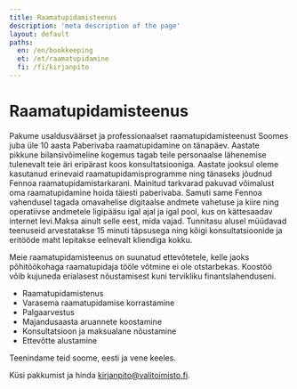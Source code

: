 ```yaml
---
title: Raamatupidamisteenus
description: 'meta description of the page'
layout: default
paths:
  en: /en/bookkeeping
  et: /et/raamatupidamine
  fi: /fi/kirjanpito
---
```


# Raamatupidamisteenus

Pakume usaldusväärset ja professionaalset raamatupidamisteenust Soomes juba üle 10 aasta
Paberivaba raamatupidamine on tänapäev. Aastate pikkune bilansivõimeline kogemus tagab teile personaalse lähenemise tulenevalt teie äri eripärast koos konsultatsiooniga. Aastate jooksul oleme kasutanud erinevaid raamatupidamisprogramme ning tänaseks jõudnud Fennoa raamatupidamistarkarani. Mainitud tarkvarad pakuvad võimalust oma raamatupidamine hoida täiesti paberivaba. Samuti same Fennoa vahendusel tagada omavahelise digitaalse andmete vahetuse ja kiire ning operatiivse andmetele ligipääsu igal ajal ja igal pool, kus on kättesaadav internet levi.Maksa ainult selle eest, mida vajad. Tunnitasu alusel müüdavad teenuseid arvestatakse 15 minuti täpsusega ning kõigi konsultatsioonide ja eritööde maht lepitakse eelnevalt kliendiga kokku.

Meie raamatupidamisteenus on suunatud ettevõtetele, kelle jaoks põhitöökohaga raamatupidaja tööle võtmine ei ole otstarbekas. Koostöö võib kujuneda erialasest nõustamisest kuni tervikliku finantslahenduseni.

- Raamatupidamistenus
- Varasema raamatupidamise korrastamine
- Palgaarvestus
- Majandusaasta aruannete koostamine
- Konsultatsioon ja maksualane nõustamine
- Ettevõtte alustamine

Teenindame teid soome, eesti ja vene keeles.

Küsi pakkumist ja hinda <kirjanpito@valitoimisto.fi>.
